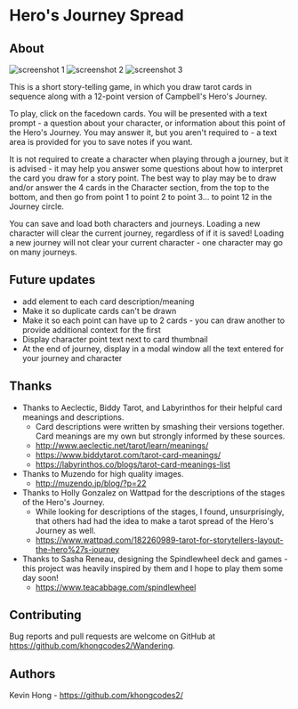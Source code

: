 # Hero's Journey Spread

## About

![screenshot 1](https://imgur.com/7Xy9kdx)
![screenshot 2](https://imgur.com/BQedlNx)
![screenshot 3](https://i.imgur.com/XSyXF9y.png)

This is a short story-telling game, in which you draw tarot cards in sequence along with a 12-point version of Campbell's Hero's Journey.

To play, click on the facedown cards. You will be presented with a text prompt - a question about your character, or information about this point of the Hero's Journey. You may answer it, but you aren't required to - a text area is provided for you to save notes if you want.

It is not required to create a character when playing through a journey, but it is advised - it may help you answer some questions about how to interpret the card you draw for a story point. The best way to play may be to draw and/or answer the 4 cards in the Character section, from the top to the bottom, and then go from point 1 to point 2 to point 3... to point 12 in the Journey circle.

You can save and load both characters and journeys. Loading a new character will clear the current journey, regardless of if it is saved! Loading a new journey will not clear your current character - one character may go on many journeys.

## Future updates
 
- add element to each card description/meaning
- Make it so duplicate cards can't be drawn
- Make it so each point can have up to 2 cards - you can draw another to provide additional context for the first
- Display character point text next to card thumbnail
- At the end of journey, display in a modal window all the text entered for your journey and character

## Thanks

- Thanks to Aeclectic, Biddy Tarot, and Labyrinthos for their helpful card meanings and descriptions.
  - Card descriptions were written by smashing their versions together. Card meanings are my own but strongly informed by these sources.
  - http://www.aeclectic.net/tarot/learn/meanings/
  - https://www.biddytarot.com/tarot-card-meanings/
  - https://labyrinthos.co/blogs/tarot-card-meanings-list
- Thanks to Muzendo for high quality images.
  - http://muzendo.jp/blog/?p=22
- Thanks to Holly Gonzalez on Wattpad for the descriptions of the stages of the Hero's Journey.
  - While looking for descriptions of the stages, I found, unsurprisingly, that others had had the idea to make a tarot spread of the Hero's Journey as well.
  - https://www.wattpad.com/182260989-tarot-for-storytellers-layout-the-hero%27s-journey
- Thanks to Sasha Reneau, designing the Spindlewheel deck and games - this project was heavily inspired by them and I hope to play them some day soon!
  - https://www.teacabbage.com/spindlewheel

## Contributing

  Bug reports and pull requests are welcome on GitHub at https://github.com/khongcodes2/Wandering.

## Authors

  Kevin Hong - https://github.com/khongcodes2/

